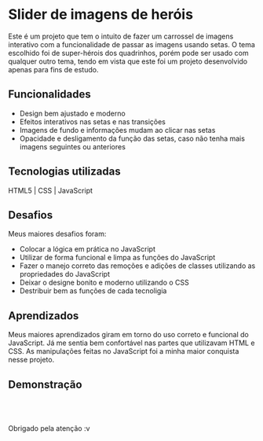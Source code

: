 # Slider de imagens de heróis
Este é um projeto que tem o intuito de fazer um carrossel de imagens interativo com a funcionalidade de passar as imagens usando setas. O tema escolhido foi de super-hérois dos quadrinhos, porém pode ser usado com qualquer outro tema, tendo em vista que este foi um projeto desenvolvido apenas para fins de estudo.

## Funcionalidades
<ul>
  <li>Design bem ajustado e moderno</li>
  <li>Efeitos interativos nas setas e nas transições</li>
  <li>Imagens de fundo e informações mudam ao clicar nas setas</li>
  <li>Opacidade e desligamento da função das setas, caso não tenha mais imagens seguintes ou anteriores</li>
</ul>

## Tecnologias utilizadas
HTML5 | CSS | JavaScript

## Desafios
Meus maiores desafios foram:
<ul>
  <li>Colocar a lógica em prática no JavaScript</li>
  <li>Utilizar de forma funcional e limpa as funções do JavaScript</li>
  <li>Fazer o manejo correto das remoções e adições de classes utilizando as propriedades do JavaScript</li>
  <li>Deixar o designe bonito e moderno utilizando o CSS</li>
  <li>Destribuir bem as funções de cada tecnoligia</li>
</ul>

## Aprendizados
Meus maiores aprendizados giram em torno do uso correto e funcional do JavaScript. Já me sentia bem confortável nas partes que utilizavam HTML e CSS. As manipulações feitas no JavaScript foi a minha maior conquista nesse projeto.

## Demonstração



<br><br><br>
Obrigado pela atenção :v
